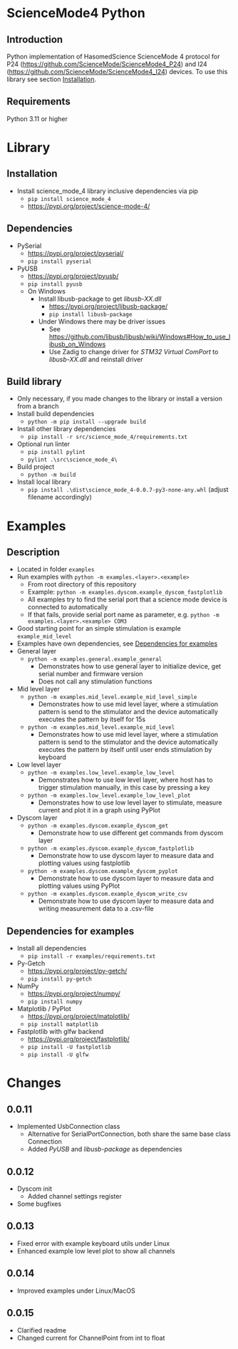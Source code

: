 # ScienceMode4 Python

## Introduction

Python implementation of HasomedScience ScienceMode 4 protocol for P24 (https://github.com/ScienceMode/ScienceMode4_P24) and I24 (https://github.com/ScienceMode/ScienceMode4_I24) devices. To use this library see section [Installation](#installation).

## Requirements

Python 3.11 or higher

# Library

## Installation
- Install science_mode_4 library inclusive dependencies via pip
  - `pip install science_mode_4`
  - https://pypi.org/project/science-mode-4/

## Dependencies
- PySerial
  - https://pypi.org/project/pyserial/
  - `pip install pyserial`
- PyUSB
  - https://pypi.org/project/pyusb/
  - `pip install pyusb` 
  - On Windows
    - Install libusb-package to get _libusb-XX.dll_
      - https://pypi.org/project/libusb-package/
      - `pip install libusb-package`
    - Under Windows there may be driver issues
      - See https://github.com/libusb/libusb/wiki/Windows#How_to_use_libusb_on_Windows
      - Use Zadig to change driver for _STM32 Virtual ComPort_ to _libusb-XX.dll_ and reinstall driver

## Build library
- Only necessary, if you made changes to the library or install a version from a branch
- Install build dependencies
  - `python -m pip install --upgrade build`
- Install other library dependencies
  - `pip install -r src/science_mode_4/requirements.txt`
- Optional run linter
  - `pip install pylint`
  - `pylint .\src\science_mode_4\`
- Build project
  - `python -m build`
- Install local library
  - `pip install .\dist\science_mode_4-0.0.7-py3-none-any.whl` (adjust filename accordingly)

# Examples

## Description
- Located in folder `examples`
- Run examples with `python -m examples.<layer>.<example>`
  - From root directory of this repository
  - Example: `python -m examples.dyscom.example_dyscom_fastplotlib`
  - All examples try to find the serial port that a science mode device is connected to automatically
  - If that fails, provide serial port name as parameter, e.g. `python -m examples.<layer>.<example> COM3`
- Good starting point for an simple stimulation is example `example_mid_level`
- Examples have own dependencies, see [Dependencies for examples](#dependencies-for-examples)
- General layer
  - `python -m examples.general.example_general`
    - Demonstrates how to use general layer to initialize device, get serial number and firmware version
    - Does not call any stimulation functions
- Mid level layer
  - `python -m examples.mid_level.example_mid_level_simple`
    - Demonstrates how to use mid level layer, where a stimulation pattern is send to the stimulator and the device automatically executes the pattern by itself for 15s
  - `python -m examples.mid_level.example_mid_level`
    - Demonstrates how to use mid level layer, where a stimulation pattern is send to the stimulator and the device automatically executes the pattern by itself until user ends stimulation by keyboard
- Low level layer
  - `python -m examples.low_level.example_low_level`
    - Demonstrates how to use low level layer, where host has to trigger stimulation manually, in this case by pressing a key 
  - `python -m examples.low_level.example_low_level_plot`
    - Demonstrates how to use low level layer to stimulate, measure current and plot it in a graph using PyPlot
- Dyscom layer
  - `python -m examples.dyscom.example_dyscom_get`
    - Demonstrate how to use different get commands from dyscom layer
  - `python -m examples.dyscom.example_dyscom_fastplotlib`
    - Demonstrate how to use dyscom layer to measure data and plotting values using fastplotlib
  - `python -m examples.dyscom.example_dyscom_pyplot`
    - Demonstrate how to use dyscom layer to measure data and plotting values using PyPlot
  - `python -m examples.dyscom.example_dyscom_write_csv`
    - Demonstrate how to use dyscom layer to measure data and writing measurement data to a .csv-file

## Dependencies for examples
- Install all dependencies
  - `pip install -r examples/requirements.txt`
- Py-Getch
  - https://pypi.org/project/py-getch/
  - `pip install py-getch`
- NumPy
  - https://pypi.org/project/numpy/
  - `pip install numpy`
- Matplotlib / PyPlot
  - https://pypi.org/project/matplotlib/
  - `pip install matplotlib`
- Fastplotlib with glfw backend
  - https://pypi.org/project/fastplotlib/
  - `pip install -U fastplotlib`
  - `pip install -U glfw`

# Changes

## 0.0.11
- Implemented UsbConnection class
  - Alternative for SerialPortConnection, both share the same base class Connection
  - Added _PyUSB_ and _libusb-package_ as dependencies

## 0.0.12
- Dyscom init
  - Added channel settings register
- Some bugfixes

## 0.0.13
- Fixed error with example keyboard utils under Linux
- Enhanced example low level plot to show all channels

## 0.0.14
- Improved examples under Linux/MacOS

## 0.0.15
- Clarified readme
- Changed current for ChannelPoint from int to float